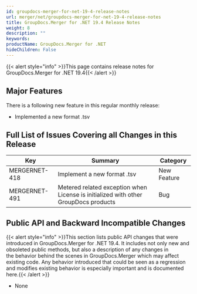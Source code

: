 ```yaml
---
id: groupdocs-merger-for-net-19-4-release-notes
url: merger/net/groupdocs-merger-for-net-19-4-release-notes
title: GroupDocs.Merger for .NET 19.4 Release Notes
weight: 8
description: ""
keywords: 
productName: GroupDocs.Merger for .NET
hideChildren: False
---
```

{{< alert style="info" >}}This page contains release notes for GroupDocs.Merger for .NET 19.4{{< /alert >}}

## Major Features

There is a following new feature in this regular monthly release:

*   Implemented a new format .tsv

## Full List of Issues Covering all Changes in this Release

| Key | Summary | Category |
| --- | --- | --- |
| MERGERNET-418 | Implement a new format .tsv | New Feature |
| MERGERNET-491 | Metered related exception when License is initialized with other GroupDocs products | Bug |

## Public API and Backward Incompatible Changes

{{< alert style="info" >}}This section lists public API changes that were introduced in GroupDocs.Merger for .NET 19.4. It includes not only new and obsoleted public methods, but also a description of any changes in the behavior behind the scenes in GroupDocs.Merger which may affect existing code. Any behavior introduced that could be seen as a regression and modifies existing behavior is especially important and is documented here.{{< /alert >}}

*   None
